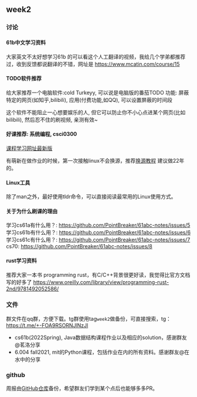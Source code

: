 ## week2

### 讨论

#### 61b中文学习资料
大家英文不太好想学习61b 的可以看这个人工翻译的视频，我给几个学弟都推荐过，收到反馈都说翻译的不错，网址是 https://www.mcatin.com/course/15

#### TODO软件推荐
给大家推荐一个电脑软件:cold Turkeyy, 可以说是电脑版的番茄TODO
功能: 屏蔽特定的网页(如知乎,bilibili), 应用(付费功能,如QQ), 可以设置屏蔽的时间段

 这个软件不能阻止一心想要娱乐的人, 但它可以防止你不小心点进某个网页(比如bilibili), 然后忍不住的刷视频, 亲测有效~

#### 好课推荐: 系统编程, csci0300
[课程学习网址最新版](http://cs.brown.edu/courses/csci0300/2022/index.html)

有萌新在做作业的时候，第一次接触linux不会换源，推荐[换源教程](https://sanfengcs.blog.csdn.net/article/details/105046625)
建议做22年的。

#### Linux工具
除了man之外，最好使用tldr命令，可以直接阅读最常用的Linux使用方式。

#### 关于为什么刷课的理由
学习cs61a有什么用？: https://github.com/PointBreaker/61abc-notes/issues/5 学习cs61b有什么用？: https://github.com/PointBreaker/61abc-notes/issues/6 学习cs61c有什么用？: https://github.com/PointBreaker/61abc-notes/issues/7 cs70: https://github.com/PointBreaker/61abc-notes/issues/8

#### rust学习资料
推荐大家一本书 programming rust，有C/C++背景很更好读，我觉得比官方文档写的好多了
 https://www.oreilly.com/library/view/programming-rust-2nd/9781492052586/
 
### 文件

群文件在qq群，方便下载。tg群使用tag`week2`做备份，可直接搜索，tg：https://t.me/+-FOA9RSORNJlNzJl

- cs61b(2022Spring), Java数据结构课程作业以及相应的solution，感谢群友@茗洛分享
- 6.004 fall2021, mit的Python课程，包括作业在内的所有资料。感谢群友@在水中的分享

### github
周报由[GitHub仓库](https://github.com/SFUMECJF/weekly-report)备份，希望群友们学到某个点后也能够多多PR。